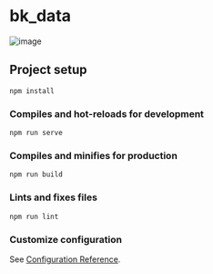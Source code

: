 # bk_data
![image](https://user-images.githubusercontent.com/67824760/144512718-c08ec882-9679-4614-bd85-09f42b2da120.png)


## Project setup
```
npm install
```

### Compiles and hot-reloads for development
```
npm run serve
```

### Compiles and minifies for production
```
npm run build
```

### Lints and fixes files
```
npm run lint
```

### Customize configuration
See [Configuration Reference](https://cli.vuejs.org/config/).
